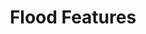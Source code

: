 ---
layout: playlist
title: "Flood Features"
startDate: 2025
endDate: under development
songs: [
    day-one,
    day-two
]
---